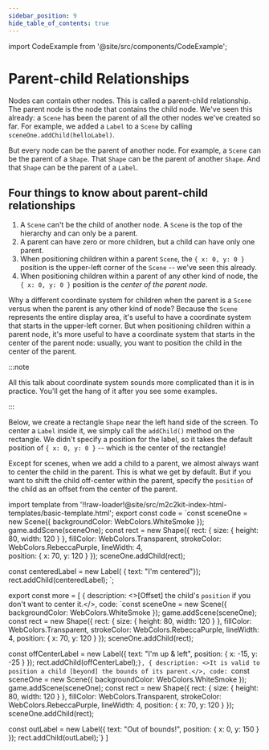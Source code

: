 ```yaml
---
sidebar_position: 9
hide_table_of_contents: true
---
```


import CodeExample from '@site/src/components/CodeExample';

# Parent-child Relationships

Nodes can contain other nodes. This is called a parent-child relationship. The parent node is the node that contains the child node. We've seen this already: a `Scene` has been the parent of all the other nodes we've created so far. For example, we added a `Label` to a `Scene` by calling `sceneOne.addChild(helloLabel)`.

But every node can be the parent of another node. For example, a `Scene` can be the parent of a `Shape`. That `Shape` can be the parent of another `Shape`. And that `Shape` can be the parent of a `Label`.

## Four things to know about parent-child relationships

1. A `Scene` can't be the child of another node. A `Scene` is the top of the hierarchy and can only be a parent.
2. A parent can have zero or more children, but a child can have only one parent.
3. When positioning children within a parent `Scene`, the `{ x: 0, y: 0 }` position is the upper-left corner of the `Scene` -- we've seen this already.
4. When positioning children within a parent of any other kind of node, the `{ x: 0, y: 0 }` position is the _center of the parent node_.

Why a different coordinate system for children when the parent is a `Scene` versus when the parent is any other kind of node? Because the `Scene` represents the entire display area, it's useful to have a coordinate system that starts in the upper-left corner. But when positioning children within a parent node, it's more useful to have a coordinate system that starts in the center of the parent node: usually, you want to position the child in the center of the parent.

:::note

All this talk about coordinate system sounds more complicated than it is in practice. You'll get the hang of it after you see some examples.

:::

Below, we create a rectangle `Shape` near the left hand side of the screen. To center a `Label` inside it, we simply call the `addChild()` method on the rectangle. We didn't specify a position for the label, so it takes the default position of `{ x: 0, y: 0 }` -- which is the center of the rectangle!

Except for scenes, when we add a child to a parent, we almost always want to center the child in the parent. This is what we get by default. But if you want to shift the child off-center within the parent, specify the `position` of the child as an offset from the center of the parent.

import template from '!!raw-loader!@site/src/m2c2kit-index-html-templates/basic-template.html';
export const code = `const sceneOne = new Scene({ backgroundColor: WebColors.WhiteSmoke });
game.addScene(sceneOne);
const rect = new Shape({
    rect: { size: { height: 80, width: 120 } },
    fillColor: WebColors.Transparent,
    strokeColor: WebColors.RebeccaPurple,
    lineWidth: 4,    
    position: { x: 70, y: 120 }
});
sceneOne.addChild(rect);
  
const centeredLabel = new Label( { text: "I'm centered"});
rect.addChild(centeredLabel);
`;

export const more = [
{ description: <>[Offset] the child's `position` if you don't want to center it.</>,
code: `const sceneOne = new Scene({ backgroundColor: WebColors.WhiteSmoke });
game.addScene(sceneOne);
const rect = new Shape({
    rect: { size: { height: 80, width: 120 } },
    fillColor: WebColors.Transparent,
    strokeColor: WebColors.RebeccaPurple,
    lineWidth: 4,
    position: { x: 70, y: 120 }
});
sceneOne.addChild(rect);
 
const offCenterLabel = new Label({
    text: "I'm up & left",
    position: { x: -15, y: -25 }
});
rect.addChild(offCenterLabel);`},
{ description: <>It is valid to position a child [beyond] the bounds of its parent.</>,
code: `const sceneOne = new Scene({ backgroundColor: WebColors.WhiteSmoke });
game.addScene(sceneOne);
const rect = new Shape({
    rect: { size: { height: 80, width: 120 } },
    fillColor: WebColors.Transparent,
    strokeColor: WebColors.RebeccaPurple,
    lineWidth: 4,
    position: { x: 70, y: 120 }
});
sceneOne.addChild(rect);
 
const outLabel = new Label({
    text: "Out of bounds!",
    position: { x: 0, y: 150 }
});
rect.addChild(outLabel);`}
]

<CodeExample code={code} more={more} template={template}/>
